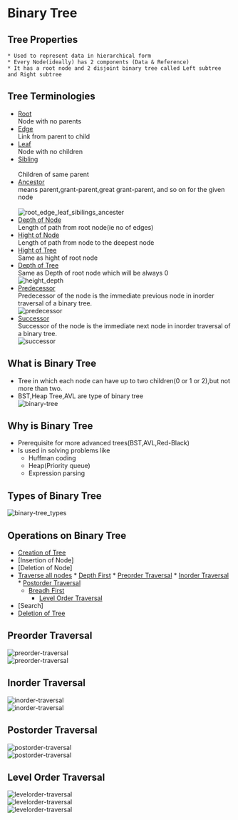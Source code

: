 # Binary Tree
## Tree Properties
	* Used to represent data in hierarchical form
	* Every Node(ideally) has 2 components (Data & Reference)
	* It has a root node and 2 disjoint binary tree called Left subtree and Right subtree

## Tree Terminologies
* [Root](#)<br> 
	Node with no parents<br> 
* [Edge](#)<br> 
	Link from parent to child <br> 
* [Leaf](#)<br> 
	Node with no children <br>
* [Sibling](#)<br> 	
	Children of same parent<br> 
* [Ancestor](#)<br> 
	 means parent,grant-parent,great grant-parent, and so on for the given node<br> 	
	![root_edge_leaf_sibilings_ancester](/images/logical-ds/binary-tree/1_tree-teriminologies_root_edge_leaf_sibilings_ancester.PNG) <br>
* [Depth of Node](#)<br> 
	Length of path from root node(ie no of edges)<br>
* [Hight of Node](#)<br> 
	 Length of path from node to the deepest node<br>
* [Hight of Tree](#)<br> 
	Same as hight of root node <br> 
* [Depth of Tree](#)<br> 
	 Same as Depth of root node which will be always 0<br> 
	![height_depth](/images/logical-ds/binary-tree/1_tree-teriminologies_height_depth.PNG) <br>
* [Predecessor](#)<br> 
	Predecessor of the node is the immediate previous node in inorder traversal of a binary tree.<br> 
	![predecessor](/images/logical-ds/binary-tree/1_10_tree-teriminologies_predecessor.PNG) <br>
* [Successor](#)<br> 
	Successor of the node is the immediate next node in inorder traversal of a binary tree.<br> 
	![successor](/images/logical-ds/binary-tree/1_11_tree-teriminologies_successor.PNG) <br>

## What is Binary Tree
* Tree in which each node can have up to two children(0 or 1 or 2),but not more than two.
* BST,Heap Tree,AVL are type of binary tree <br>
![binary-tree](/images/logical-ds/binary-tree/binary-tree.PNG) <br>

## Why is Binary Tree
* Prerequisite for more advanced trees(BST,AVL,Red-Black)
* Is used in solving problems like
	* Huffman coding
	* Heap(Priority queue)
	* Expression parsing
## Types of Binary Tree
![binary-tree_types](/images/logical-ds/binary-tree/binary-tree_types.PNG) <br>

## Operations on Binary Tree
* [Creation of Tree](#)
* [Insertion of Node]
* [Deletion of Node]
* [Traverse all nodes](#)
        * [Depth First](#)
		* [Preorder Traversal](#preorder-traversal)
		* [Inorder Traversal](#inorder-traversal)
		* [Postorder Traversal](#postorder-traversal)
	* [Breadh First](#)
		* [Level Order Traversal](#level-order-traversal)
* [Search]
* [Deletion of Tree](#)

## Preorder Traversal
![preorder-traversal](/images/logical-ds/binary-tree/2_1_1_binary-tree_preorder-traversal.PNG) <br>
![preorder-traversal](/images/logical-ds/binary-tree/2_1_2_binary-tree_preorder-traversal-algo.PNG) <br>
## Inorder Traversal
![inorder-traversal](/images/logical-ds/binary-tree/2_2_1_binary-tree_inorder-traversal.PNG) <br>
![inorder-traversal](/images/logical-ds/binary-tree/2_2_2_binary-tree_inorder-traversal-algo.PNG) <br>
## Postorder Traversal
![postorder-traversal](/images/logical-ds/binary-tree/2_3_1_binary-tree_postorder-traversal.PNG) <br>
![postorder-traversal](/images/logical-ds/binary-tree/2_3_2_binary-tree_postorder-traversal_algo.PNG) <br>
## Level Order Traversal
![levelorder-traversal](/images/logical-ds/binary-tree/2_4_1_binary-tree_levelorder-traversal.PNG) <br>
![levelorder-traversal](/images/logical-ds/binary-tree/2_4_2_binary-tree_levelorder-traversal_1.PNG) <br>
![levelorder-traversal](/images/logical-ds/binary-tree/2_4_3_binary-tree_levelorder-traversal_algo.PNG) <br>

		
	
	
